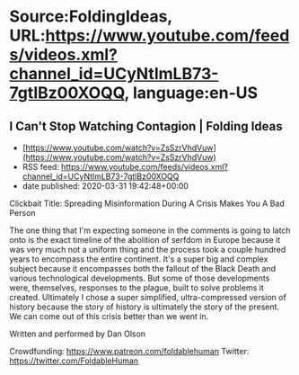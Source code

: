 # Source:FoldingIdeas, URL:https://www.youtube.com/feeds/videos.xml?channel_id=UCyNtlmLB73-7gtlBz00XOQQ, language:en-US

## I Can't Stop Watching Contagion | Folding Ideas
 - [https://www.youtube.com/watch?v=ZsSzrVhdVuw](https://www.youtube.com/watch?v=ZsSzrVhdVuw)
 - RSS feed: https://www.youtube.com/feeds/videos.xml?channel_id=UCyNtlmLB73-7gtlBz00XOQQ
 - date published: 2020-03-31 19:42:48+00:00

Clickbait Title: Spreading Misinformation During A Crisis Makes You A Bad Person

The one thing that I'm expecting someone in the comments is going to latch onto is the exact timeline of the abolition of serfdom in Europe because it was very much not a uniform thing and the process took a couple hundred years to encompass the entire continent. It's a super big and complex subject because it encompasses both the fallout of the Black Death and various technological developments. But some of those developments were, themselves, responses to the plague, built to solve problems it created. Ultimately I chose a super simplified, ultra-compressed version of history because the story of history is ultimately the story of the present. We can come out of this crisis better than we went in.

Written and performed by Dan Olson

Crowdfunding: https://www.patreon.com/foldablehuman
Twitter: https://twitter.com/FoldableHuman

